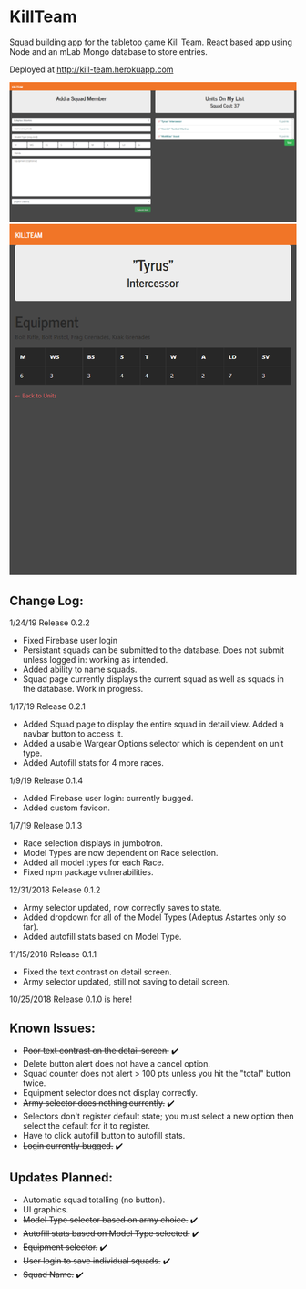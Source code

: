 # KillTeam
Squad building app for the tabletop game Kill Team. React based app using Node and an mLab Mongo database to store entries. 

Deployed at http://kill-team.herokuapp.com

![Main Screen](./client/public/killteam1.png)
![Detail View](./client/public/killteam2.png)

## Change Log:
1/24/19
Release 0.2.2
* Fixed Firebase user login
* Persistant squads can be submitted to the database. Does not submit unless logged in: working as intended.
* Added ability to name squads.
* Squad page currently displays the current squad as well as squads in the database. Work in progress.

1/17/19
Release 0.2.1
* Added Squad page to display the entire squad in detail view. Added a navbar button to access it.
* Added a usable Wargear Options selector which is dependent on unit type.
* Added Autofill stats for 4 more races.

1/9/19
Release 0.1.4
* Added Firebase user login: currently bugged.
* Added custom favicon.

1/7/19
Release 0.1.3
* Race selection displays in jumbotron.
* Model Types are now dependent on Race selection.
* Added all model types for each Race.
* Fixed npm package vulnerabilities.

12/31/2018
Release 0.1.2
* Army selector updated, now correctly saves to state.
* Added dropdown for all of the Model Types (Adeptus Astartes only so far).
* Added autofill stats based on Model Type.

11/15/2018
Release 0.1.1
* Fixed the text contrast on detail screen.
* Army selector updated, still not saving to detail screen.

10/25/2018
Release 0.1.0 is here!

## Known Issues:

* <s>Poor text contrast on the detail screen.</s> ✔️
* Delete button alert does not have a cancel option.
* Squad counter does not alert > 100 pts unless you hit the "total" button twice.
* Equipment selector does not display correctly.
* <s>Army selector does nothing currently.</s> ✔️
* Selectors don't register default state; you must select a new option then select the default for it to register.
* Have to click autofill button to autofill stats.
* <s>Login currently bugged.</s> ✔️

## Updates Planned:

* Automatic squad totalling (no button).
* UI graphics.
* <s>Model Type selector based on army choice.</s> ✔️
* <s>Autofill stats based on Model Type selected.</s> ✔️
* <s>Equipment selector.</s> ✔️
* <s>User login to save individual squads.</s> ✔️
* <s>Squad Name.</s> ✔️
